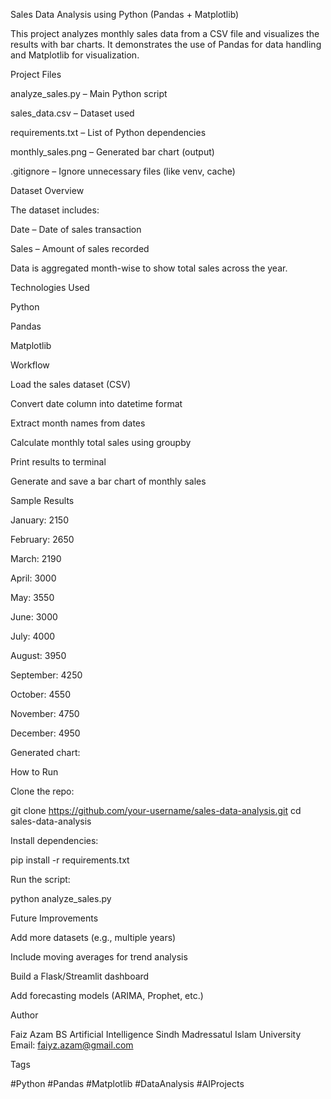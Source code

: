 Sales Data Analysis using Python (Pandas + Matplotlib)

This project analyzes monthly sales data from a CSV file and visualizes the results with bar charts. It demonstrates the use of Pandas for data handling and Matplotlib for visualization.

Project Files

analyze_sales.py – Main Python script

sales_data.csv – Dataset used

requirements.txt – List of Python dependencies

monthly_sales.png – Generated bar chart (output)

.gitignore – Ignore unnecessary files (like venv, cache)

Dataset Overview

The dataset includes:

Date – Date of sales transaction

Sales – Amount of sales recorded

Data is aggregated month-wise to show total sales across the year.

Technologies Used

Python

Pandas

Matplotlib

Workflow

Load the sales dataset (CSV)

Convert date column into datetime format

Extract month names from dates

Calculate monthly total sales using groupby

Print results to terminal

Generate and save a bar chart of monthly sales

Sample Results

January: 2150

February: 2650

March: 2190

April: 3000

May: 3550

June: 3000

July: 4000

August: 3950

September: 4250

October: 4550

November: 4750

December: 4950

Generated chart:

How to Run

Clone the repo:

git clone https://github.com/your-username/sales-data-analysis.git
cd sales-data-analysis


Install dependencies:

pip install -r requirements.txt


Run the script:

python analyze_sales.py

Future Improvements

Add more datasets (e.g., multiple years)

Include moving averages for trend analysis

Build a Flask/Streamlit dashboard

Add forecasting models (ARIMA, Prophet, etc.)

Author

Faiz Azam
BS Artificial Intelligence
Sindh Madressatul Islam University
Email: faiyz.azam@gmail.com

Tags

#Python #Pandas #Matplotlib #DataAnalysis #AIProjects
